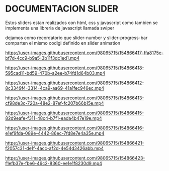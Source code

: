 # DOCUMENTACION SLIDER

Estos sliders estan realizados con html, css y javascript como tambien se implementa una libreria
de javascript llamada swiper

dejamos como recordatorio que slider-number y slider-progress-bar comparten el mismo codigi definido
en slider animation

https://user-images.githubusercontent.com/98065715/154866417-ffa8175e-bf7d-4cc9-b9a5-3b11f3dc1ed1.mp4


https://user-images.githubusercontent.com/98065715/154866418-595cad11-bd59-470b-a2ee-b74fd1d64b03.mp4


https://user-images.githubusercontent.com/98065715/154866412-8c3349f4-3314-4ca9-aa69-41a1fec946ec.mp4


https://user-images.githubusercontent.com/98065715/154866413-cf98de3c-720a-48e2-87ef-fc207b66b15e.mp4


https://user-images.githubusercontent.com/98065715/154866415-82d9eafe-f311-48c4-b7f1-eada4b47e19e.mp4


https://user-images.githubusercontent.com/98065715/154866416-e1ef9fda-089e-4442-86ec-7fd8e7e4a35e.mp4


https://user-images.githubusercontent.com/98065715/154866421-f2057c31-de1f-4acc-af2d-4e54d3426abb.mp4


https://user-images.githubusercontent.com/98065715/154866423-f1efb37e-fbe6-46c2-8360-ee1e1f8230d9.mp4

